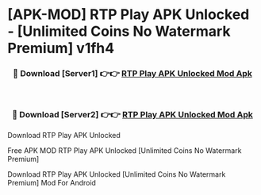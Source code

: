 # [APK-MOD] RTP Play APK Unlocked - [Unlimited Coins No Watermark Premium] v1fh4



<div align="center">
<h3>🔴 Download [Server1] 👉👉 <a href="https://momento.my/?title=RTP_Play_APK_Unlocked">RTP Play APK Unlocked Mod Apk</a></h3><br>

<h3>🔴 Download [Server2] 👉👉 <a href="https://momento.my/?title=RTP_Play_APK_Unlocked">RTP Play APK Unlocked Mod Apk</a></h3>
</div>



Download RTP Play APK Unlocked 

Free APK MOD RTP Play APK Unlocked [Unlimited Coins No Watermark Premium]

Download RTP Play APK Unlocked [Unlimited Coins No Watermark Premium] Mod For Android
